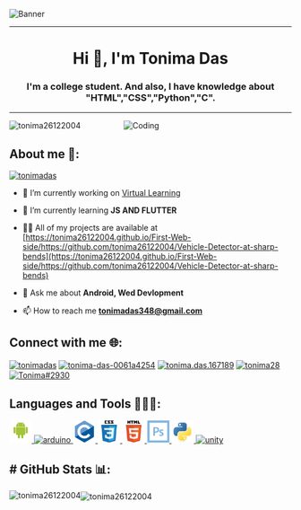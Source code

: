 ![Banner](https://d2gg9evh47fn9z.cloudfront.net/800px_COLOURBOX54697784.jpg)
<hr>
<h1 align="center">Hi 👋, I'm Tonima Das</h1>
<h3 align="center">I'm a college student. And also, I have knowledge about "HTML","CSS","Python","C".</h3>
<hr>
<img align="right" alt="Coding" width="300" src="https://steamuserimages-a.akamaihd.net/ugc/1631947648964785474/81CBA15178466DD47195A239232202E78987B714/?imw=637&imh=358&ima=fit&impolicy=Letterbox&imcolor=%23000000&letterbox=true">

<p align="left"> <img src="https://komarev.com/ghpvc/?username=tonima26122004&label=Profile%20views&color=0e75b6&style=flat" alt="tonima26122004" /> </p>

<h2 align="left"> About me 🤔:</h2>

<p align="left"> <a href="https://twitter.com/tonimadas" target="blank"><img src="https://img.shields.io/twitter/follow/tonimadas?logo=twitter&style=for-the-badge" alt="tonimadas" /></a> </p>

- 🔭 I’m currently working on [Virtual Learning](https://vlearning32.wixsite.com/virtual-learning)
- 🌱 I’m currently learning **JS AND FLUTTER**

- 👨‍💻 All of my projects are available at [https://tonima26122004.github.io/First-Web-side/https://github.com/tonima26122004/Vehicle-Detector-at-sharp-bends](https://tonima26122004.github.io/First-Web-side/https://github.com/tonima26122004/Vehicle-Detector-at-sharp-bends)

- 💬 Ask me about **Android, Wed Devlopment**

- 📫 How to reach me **tonimadas348@gmail.com**

<h2 align="left">Connect with me 🌐:</h2>
<p align="left">
<a href="https://twitter.com/tonimadas" target="blank"><img align="center" src="https://raw.githubusercontent.com/rahuldkjain/github-profile-readme-generator/master/src/images/icons/Social/twitter.svg" alt="tonimadas" height="30" width="40" /></a>
<a href="https://linkedin.com/in/tonima-das-0061a4254" target="blank"><img align="center" src="https://raw.githubusercontent.com/rahuldkjain/github-profile-readme-generator/master/src/images/icons/Social/linked-in-alt.svg" alt="tonima-das-0061a4254" height="30" width="40" /></a>
<a href="https://fb.com/tonima.das.167189" target="blank"><img align="center" src="https://raw.githubusercontent.com/rahuldkjain/github-profile-readme-generator/master/src/images/icons/Social/facebook.svg" alt="tonima.das.167189" height="30" width="40" /></a>
<a href="https://instagram.com/tonima28" target="blank"><img align="center" src="https://raw.githubusercontent.com/rahuldkjain/github-profile-readme-generator/master/src/images/icons/Social/instagram.svg" alt="tonima28" height="30" width="40" /></a>
<a href="https://discord.gg/Tonima#2930" target="blank"><img align="center" src="https://raw.githubusercontent.com/rahuldkjain/github-profile-readme-generator/master/src/images/icons/Social/discord.svg" alt="Tonima#2930" height="30" width="40" /></a>
</p>

<h2 align="left">Languages and Tools 👩🏻‍💻:</h2>
<p align="left"> <a href="https://developer.android.com" target="_blank" rel="noreferrer"> <img src="https://raw.githubusercontent.com/devicons/devicon/master/icons/android/android-original-wordmark.svg" alt="android" width="40" height="40"/> </a> <a href="https://www.arduino.cc/" target="_blank" rel="noreferrer"> <img src="https://cdn.worldvectorlogo.com/logos/arduino-1.svg" alt="arduino" width="40" height="40"/> </a> <a href="https://www.cprogramming.com/" target="_blank" rel="noreferrer"> <img src="https://raw.githubusercontent.com/devicons/devicon/master/icons/c/c-original.svg" alt="c" width="40" height="40"/> </a> <a href="https://www.w3schools.com/css/" target="_blank" rel="noreferrer"> <img src="https://raw.githubusercontent.com/devicons/devicon/master/icons/css3/css3-original-wordmark.svg" alt="css3" width="40" height="40"/> </a> <a href="https://www.w3.org/html/" target="_blank" rel="noreferrer"> <img src="https://raw.githubusercontent.com/devicons/devicon/master/icons/html5/html5-original-wordmark.svg" alt="html5" width="40" height="40"/> </a> <a href="https://www.photoshop.com/en" target="_blank" rel="noreferrer"> <img src="https://raw.githubusercontent.com/devicons/devicon/master/icons/photoshop/photoshop-line.svg" alt="photoshop" width="40" height="40"/> </a> <a href="https://www.python.org" target="_blank" rel="noreferrer"> <img src="https://raw.githubusercontent.com/devicons/devicon/master/icons/python/python-original.svg" alt="python" width="40" height="40"/> </a> <a href="https://unity.com/" target="_blank" rel="noreferrer"> <img src="https://www.vectorlogo.zone/logos/unity3d/unity3d-icon.svg" alt="unity" width="40" height="40"/> </a> </p>

<h2># GitHub Stats 📊:</h2>

<p><img align="left" src="https://github-readme-stats.vercel.app/api?username=tonima26122004&theme=onedark&hide_border=true&include_all_commits=true&count_private=true" alt="
tonima26122004"/></p>

<p><img align="center"  src="https://github-readme-stats.vercel.app/api/top-langs?username=tonima26122004&theme=onedark&hide_border=true&show_icons=true&locale=en&layout=compact" alt="tonima26122004" /></p>
